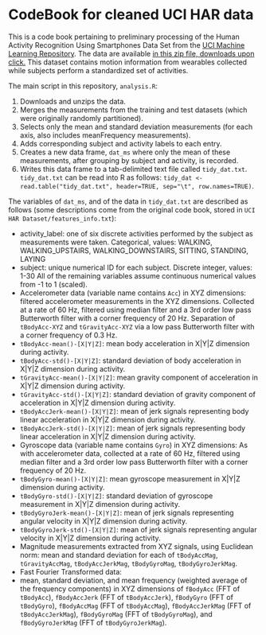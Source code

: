 # CodeBook for cleaned UCI HAR data

This is a code book pertaining to preliminary processing of the Human Activity Recognition Using Smartphones Data Set from the [UCI Machine Learning Repository](http://archive.ics.uci.edu/ml/datasets/Human+Activity+Recognition+Using+Smartphones).
The data are available [in this zip file, downloads upon click.](https://d396qusza40orc.cloudfront.net/getdata%2Fprojectfiles%2FUCI%20HAR%20Dataset.zip) This dataset contains motion information from wearables collected while subjects perform a standardized set of activities.

The main script in this repository, `analysis.R`:

1. Downloads and unzips the data.
2. Merges the measurements from the training and test datasets (which were originally randomly partitioned).
3. Selects only the mean and standard deviation measurements (for each axis, also includes meanFrequency measurements).
4. Adds corresponding subject and activity labels to each entry.
5. Creates a new data frame, `dat_ms` where only the mean of these measurements, after grouping by subject and activity, is recorded.
6. Writes this data frame to a tab-delimited text file called `tidy_dat.txt`. `tidy_dat.txt` can be read into R as follows: `tidy_dat <- read.table("tidy_dat.txt", header=TRUE, sep="\t", row.names=TRUE)`.

The variables of `dat_ms`, and of the data in `tidy_dat.txt` are described as follows (some descriptions come from the original code book, stored in `UCI HAR Dataset/features_info.txt`):
- activity_label: one of six discrete activities performed by the subject as measurements were taken. Categorical, values: WALKING, WALKING_UPSTAIRS, WALKING_DOWNSTAIRS, SITTING, STANDING, LAYING
- subject: unique numerical ID for each subject. Discrete integer, values: 1-30
All of the remaining variables assume continuous numerical values from -1 to 1 (scaled).
- Accelerometer data (variable name contains `Acc`) in XYZ dimensions: filtered accelerometer measurements in the XYZ dimensions. Collected at a rate of 60 Hz, filtered using median filter and a 3rd order low pass Butterworth filter with a corner frequency of 20 Hz. Separation of `tBodyAcc-XYZ` and `tGravityAcc-XYZ` via a low pass Butterworth filter with a corner frequency of 0.3 Hz.
 - `tBodyAcc-mean()-[X|Y|Z]`: mean body acceleration in X|Y|Z dimension during activity.
 - `tBodyAcc-std()-[X|Y|Z]`: standard deviation of body acceleration in X|Y|Z dimension during activity.
 - `tGravityAcc-mean()-[X|Y|Z]`: mean gravity component of acceleration in X|Y|Z dimension during activity.
 - `tGravityAcc-std()-[X|Y|Z]`: standard deviation of gravity component of acceleration in X|Y|Z dimension during activity.
 - `tBodyAccJerk-mean()-[X|Y|Z]`: mean of jerk signals representing body linear acceleration in  X|Y|Z dimension during activity.
 - `tBodyAccJerk-std()-[X|Y|Z]`: mean of jerk signals representing body linear acceleration in  X|Y|Z dimension during activity.
- Gyroscope data (variable name contains `Gyro`) in XYZ dimensions: As with accelerometer data, collected at a rate of 60 Hz, filtered using median filter and a 3rd order low pass Butterworth filter with a corner frequency of 20 Hz.
 - `tBodyGyro-mean()-[X|Y|Z]`: mean gyroscope measurement in X|Y|Z dimension during activity.
 - `tBodyGyro-std()-[X|Y|Z]`: standard deviation of gyroscope measurement in X|Y|Z dimension during activity.
 - `tBodyGyroJerk-mean()-[X|Y|Z]`: mean of jerk signals representing angular velocity in  X|Y|Z dimension during activity.
 - `tBodyGyroJerk-std()-[X|Y|Z]`: mean of jerk signals representing angular velocity in  X|Y|Z dimension during activity.
- Magnitude measurements extracted from XYZ signals, using Euclidean norm: mean and standard deviation for each of `tBodyAccMag`, `tGravityAccMag`, `tBodyAccJerkMag`, `tBodyGyroMag`, `tBodyGyroJerkMag`. 
- Fast Fourier Transformed data:
 - mean, standard deviation, and mean frequency (weighted average of the frequency components) in XYZ dimensions of `fBodyAcc` (FFT of `tBodyAcc`), `fBodyAccJerk` (FFT of `tBodyAccJerk`), `fBodyGyro` (FFT of `tBodyGyro`), `fBodyAccMag` (FFT of `tBodyAccMag`), `fBodyAccJerkMag` (FFT of `tBodyAccJerkMag`), `fBodyGyroMag` (FFT of `tBodyGyroMag`), and `fBodyGyroJerkMag` (FFT of `tBodyGyroJerkMag`).
